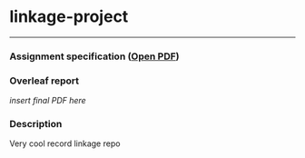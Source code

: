 # linkage-project

---
### Assignment specification ([Open PDF](/assignment_specs.pdf))

### Overleaf report  
*insert final PDF here*

### Description  
Very cool record linkage repo

